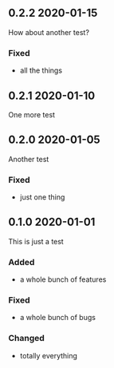 ## 0.2.2 2020-01-15

How about another test?

### Fixed

- all the things

## 0.2.1 2020-01-10

One more test

## 0.2.0 2020-01-05

Another test

### Fixed

- just one thing

## 0.1.0 2020-01-01

This is just a test

### Added

- a whole bunch of features

### Fixed

- a whole bunch of bugs

### Changed

- totally everything
